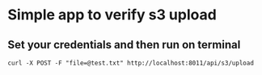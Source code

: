 # Simple app to verify s3 upload 

## Set your credentials and then run on terminal
```
curl -X POST -F "file=@test.txt" http://localhost:8011/api/s3/upload
```
